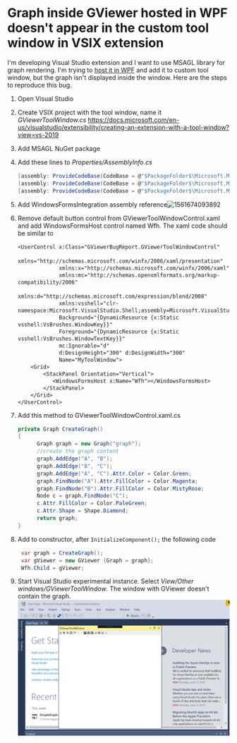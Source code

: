 # Graph inside GViewer hosted in WPF doesn't appear in the custom tool window in VSIX extension

I'm developing Visual Studio extension and I want to use MSAGL library for graph rendering. I'm trying to [host it in WPF](https://social.msdn.microsoft.com/Forums/office/en-US/b8b3c8bd-13ae-4ade-8b11-940aa7a39837/using-glee-with-wpf?forum=automaticgraphlayout) and add it to custom tool window, but the graph isn't displayed inside the window. Here are the steps to reproduce this bug.

1. Open Visual Studio

2. Create VSIX project with the tool window, name it *GViewerToolWindow.cs* https://docs.microsoft.com/en-us/visualstudio/extensibility/creating-an-extension-with-a-tool-window?view=vs-2019

3. Add MSAGL NuGet package

4. Add these lines to *Properties/AssemblyInfo.cs*

   ```c#
   [assembly: ProvideCodeBase(CodeBase = @"$PackageFolder$\Microsoft.Msagl.GraphViewerGdi.dll")]
   [assembly: ProvideCodeBase(CodeBase = @"$PackageFolder$\Microsoft.Msagl.dll")]
   [assembly: ProvideCodeBase(CodeBase = @"$PackageFolder$\Microsoft.Msagl.Drawing.dll")]
   ```

   

5. Add WindowsFormsIntegration assembly reference![1561674093892](C:\Users\olga\source\repos\GViewerBugReport\windows_forms_integration.png)

6. Remove default button control from GViewerToolWindowControl.xaml and add WindowsFormsHost control named Wfh. The xaml code should be similar to 

   ```xaml
   <UserControl x:Class="GViewerBugReport.GViewerToolWindowControl"
                xmlns="http://schemas.microsoft.com/winfx/2006/xaml/presentation"
                xmlns:x="http://schemas.microsoft.com/winfx/2006/xaml"
                xmlns:mc="http://schemas.openxmlformats.org/markup-compatibility/2006"
                xmlns:d="http://schemas.microsoft.com/expression/blend/2008"
                xmlns:vsshell="clr-namespace:Microsoft.VisualStudio.Shell;assembly=Microsoft.VisualStudio.Shell.15.0"
                Background="{DynamicResource {x:Static vsshell:VsBrushes.WindowKey}}"
                Foreground="{DynamicResource {x:Static vsshell:VsBrushes.WindowTextKey}}"
                mc:Ignorable="d"
                d:DesignHeight="300" d:DesignWidth="300"
                Name="MyToolWindow">
       <Grid>
           <StackPanel Orientation="Vertical">
              <WindowsFormsHost x:Name="Wfh"></WindowsFormsHost>
           </StackPanel>
       </Grid>
   </UserControl>
   
   ```

   

7. Add this method to GViewerToolWindowControl.xaml.cs 

   ```c#
   private Graph CreateGraph()
   {
         Graph graph = new Graph("graph");
         //create the graph content 
         graph.AddEdge("A", "B");
         graph.AddEdge("B", "C");
         graph.AddEdge("A", "C").Attr.Color = Color.Green;
         graph.FindNode("A").Attr.FillColor = Color.Magenta;
         graph.FindNode("B").Attr.FillColor = Color.MistyRose;
         Node c = graph.FindNode("C");
         c.Attr.FillColor = Color.PaleGreen;
         c.Attr.Shape = Shape.Diamond;
         return graph;
   }
   ```

   

8. Add to constructor, after `InitializeComponent();` the following code 

   ```c#
    var graph = CreateGraph();
    var gViewer = new GViewer {Graph = graph};
    Wfh.Child = gViewer;
   ```

   

9. Start Visual Studio experimental instance. Select *View/Other windows/GViewerToolWindow*. The window with GViewer doesn't contain the graph. ![1561715670642](full_view.png)



